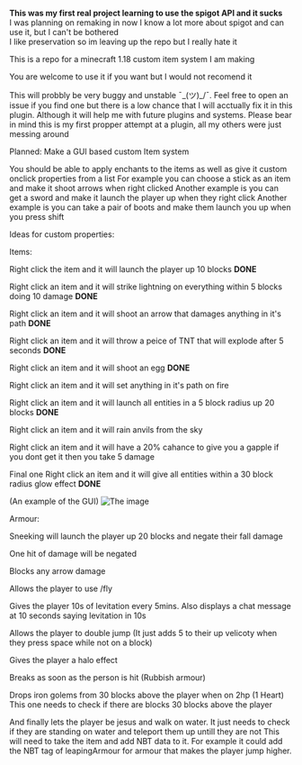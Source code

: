 **This was my first real project learning to use the spigot API and it sucks** </br>
I was planning on remaking in now I know a lot more about spigot and can use it, but I can't be bothered </br>
I like preservation so im leaving up the repo but I really hate it </br>

This is a repo for a minecraft 1.18 custom item system I am making

You are welcome to use it if you want but I would not recomend it

This will probbly be very buggy and unstable ¯\_(ツ)_/¯. Feel free to open an issue if you find one but there is a low chance that I will acctually fix it in this plugin. Although it will help me with future plugins and systems.
Please bear in mind this is my first propper attempt at a plugin, all my others were just messing around


Planned:
Make a GUI based custom Item system

You should be able to apply enchants to the items as well as give it custom onclick properties from a list
For example you can choose a stick as an item and make it shoot arrows when right clicked
Another example is you can get a sword and make it launch the player up when they right click
Another example is you can take a pair of boots and make them launch you up when you press shift

Ideas for custom properties:

Items:

Right click the item and it will launch the player up 10 blocks **DONE**

Right click an item and it will strike lightning on everything within 5 blocks doing 10 damage **DONE**

Right click an item and it will shoot an arrow that damages anything in it's path **DONE**

Right click an item and it will throw a peice of TNT that will explode after 5 seconds **DONE**

Right click an item and it will shoot an egg  **DONE**

Right click an item and it will set anything in it's path on fire

Right click an item and it will launch all entities in a 5 block radius up 20 blocks **DONE**

Right click an item and it will rain anvils from the sky

Right click an item and it will have a 20% cahance to give you a gapple if you dont get it then you take 5 damage

Final one Right click an item and it will give all entities within a 30 block radius glow effect **DONE**

(An example of the GUI)
![The image](https://github.com/SylusSquared7/customItemSystem/tree/main/Images/ItemDemo.png?raw=true)

Armour:

Sneeking will launch the player up 20 blocks and negate their fall damage

One hit of damage will be negated

Blocks any arrow damage

Allows the player to use /fly

Gives the player 10s of levitation every 5mins. Also displays a chat message at 10 seconds saying levitation in 10s

Allows the player to double jump (It just adds 5 to their up velicoty when they press space while not on a block)

Gives the player a halo effect

Breaks as soon as the person is hit (Rubbish armour)

Drops iron golems from 30 blocks above the player when on 2hp (1 Heart) This one needs to check if there are blocks 30 blocks above the player

And finally lets the player be jesus and walk on water. It just needs to check if they are standing on water and teleport them up untill they are not This will need to take the item and add NBT data to it. For example it could add the NBT tag of leapingArmour for armour that makes the player jump higher.
